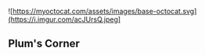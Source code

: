 ![https://myoctocat.com/assets/images/base-octocat.svg](https://i.imgur.com/acJUrsQ.jpeg]

## Plum's Corner
